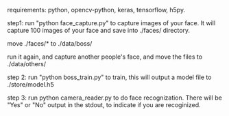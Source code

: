requirements:
python, opencv-python, keras, tensorflow, h5py.

step1: 
run "python face_capture.py" to capture images of your face. It will capture 100 images of your face and save into ./faces/ directory.

move ./faces/* to ./data/boss/


run it again,  and capture another people's face, and move the files to ./data/others/

step 2:
run "python boss_train.py" to train, this will output a model file to ./store/model.h5

step 3:
run python camera_reader.py to do face recognization. There will be "Yes" or "No" output in the stdout, to indicate if you are recoginized.


